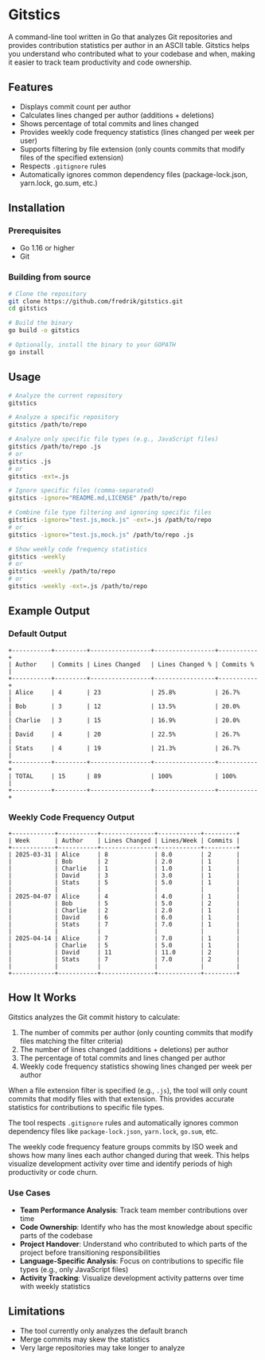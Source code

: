 # Gitstics

A command-line tool written in Go that analyzes Git repositories and provides contribution statistics per author in an ASCII table. Gitstics helps you understand who contributed what to your codebase and when, making it easier to track team productivity and code ownership.

## Features

- Displays commit count per author
- Calculates lines changed per author (additions + deletions)
- Shows percentage of total commits and lines changed
- Provides weekly code frequency statistics (lines changed per week per user)
- Supports filtering by file extension (only counts commits that modify files of the specified extension)
- Respects `.gitignore` rules
- Automatically ignores common dependency files (package-lock.json, yarn.lock, go.sum, etc.)

## Installation

### Prerequisites

- Go 1.16 or higher
- Git

### Building from source

```bash
# Clone the repository
git clone https://github.com/fredrik/gitstics.git
cd gitstics

# Build the binary
go build -o gitstics

# Optionally, install the binary to your GOPATH
go install
```

## Usage

```bash
# Analyze the current repository
gitstics

# Analyze a specific repository
gitstics /path/to/repo

# Analyze only specific file types (e.g., JavaScript files)
gitstics /path/to/repo .js
# or
gitstics .js
# or
gitstics -ext=.js

# Ignore specific files (comma-separated)
gitstics -ignore="README.md,LICENSE" /path/to/repo

# Combine file type filtering and ignoring specific files
gitstics -ignore="test.js,mock.js" -ext=.js /path/to/repo
# or
gitstics -ignore="test.js,mock.js" /path/to/repo .js

# Show weekly code frequency statistics
gitstics -weekly
# or
gitstics -weekly /path/to/repo
# or
gitstics -weekly -ext=.js /path/to/repo
```

## Example Output

### Default Output

```
+-----------+---------+-----------------+-----------------+-----------+
| Author    | Commits | Lines Changed   | Lines Changed % | Commits % |
+-----------+---------+-----------------+-----------------+-----------+
| Alice     | 4       | 23              | 25.8%           | 26.7%     |
| Bob       | 3       | 12              | 13.5%           | 20.0%     |
| Charlie   | 3       | 15              | 16.9%           | 20.0%     |
| David     | 4       | 20              | 22.5%           | 26.7%     |
| Stats     | 4       | 19              | 21.3%           | 26.7%     |
+-----------+---------+-----------------+-----------------+-----------+
| TOTAL     | 15      | 89              | 100%            | 100%      |
+-----------+---------+-----------------+-----------------+-----------+
```

### Weekly Code Frequency Output

```
+------------+-----------+---------------+------------+---------+
| Week       | Author    | Lines Changed | Lines/Week | Commits |
+------------+-----------+---------------+------------+---------+
| 2025-03-31 | Alice     | 8             | 8.0        | 2       |
|            | Bob       | 2             | 2.0        | 1       |
|            | Charlie   | 1             | 1.0        | 1       |
|            | David     | 3             | 3.0        | 1       |
|            | Stats     | 5             | 5.0        | 1       |
|            |           |               |            |         |
| 2025-04-07 | Alice     | 4             | 4.0        | 1       |
|            | Bob       | 5             | 5.0        | 2       |
|            | Charlie   | 2             | 2.0        | 1       |
|            | David     | 6             | 6.0        | 1       |
|            | Stats     | 7             | 7.0        | 1       |
|            |           |               |            |         |
| 2025-04-14 | Alice     | 7             | 7.0        | 1       |
|            | Charlie   | 5             | 5.0        | 1       |
|            | David     | 11            | 11.0       | 2       |
|            | Stats     | 7             | 7.0        | 2       |
|            |           |               |            |         |
+------------+-----------+---------------+------------+---------+
```

## How It Works

Gitstics analyzes the Git commit history to calculate:

1. The number of commits per author (only counting commits that modify files matching the filter criteria)
2. The number of lines changed (additions + deletions) per author
3. The percentage of total commits and lines changed per author
4. Weekly code frequency statistics showing lines changed per week per author

When a file extension filter is specified (e.g., `.js`), the tool will only count commits that modify files with that extension. This provides accurate statistics for contributions to specific file types.

The tool respects `.gitignore` rules and automatically ignores common dependency files like `package-lock.json`, `yarn.lock`, `go.sum`, etc.

The weekly code frequency feature groups commits by ISO week and shows how many lines each author changed during that week. This helps visualize development activity over time and identify periods of high productivity or code churn.

### Use Cases

- **Team Performance Analysis**: Track team member contributions over time
- **Code Ownership**: Identify who has the most knowledge about specific parts of the codebase
- **Project Handover**: Understand who contributed to which parts of the project before transitioning responsibilities
- **Language-Specific Analysis**: Focus on contributions to specific file types (e.g., only JavaScript files)
- **Activity Tracking**: Visualize development activity patterns over time with weekly statistics

## Limitations

- The tool currently only analyzes the default branch
- Merge commits may skew the statistics
- Very large repositories may take longer to analyze
